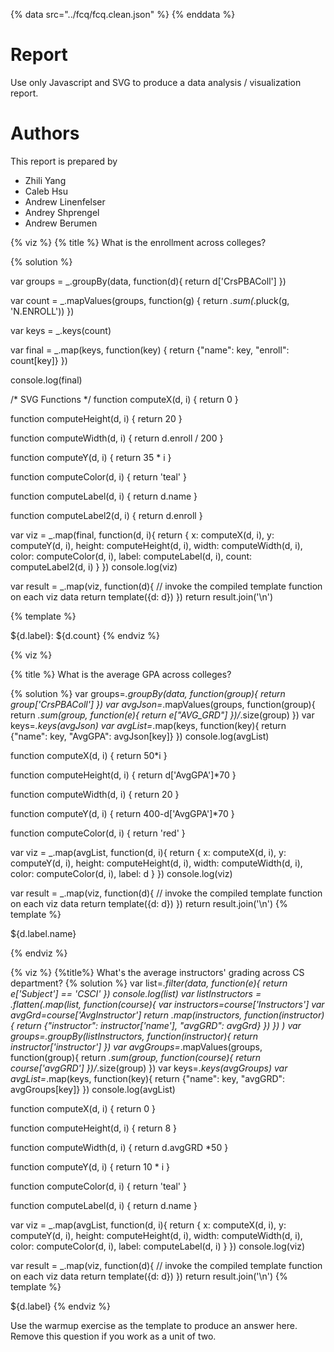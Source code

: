{% data src="../fcq/fcq.clean.json" %}
{% enddata %}

# Report

Use only Javascript and SVG to produce a data analysis / visualization report.

# Authors

This report is prepared by
* Zhili Yang
* Caleb Hsu
* Andrew Linenfelser
* Andrey Shprengel
* Andrew Berumen

<a name="top"/>
<div id="autonav"></div>

{% viz %}
{% title %}
What is the enrollment across colleges?

{% solution %}

var groups = _.groupBy(data, function(d){
    return d['CrsPBAColl']
})

var count = _.mapValues(groups, function(g) {
    return _.sum(_.pluck(g, 'N.ENROLL'))
})

var keys = _.keys(count)

var final = _.map(keys, function(key) {
    return {"name": key, "enroll": count[key]}
})

console.log(final)

/* SVG Functions */
function computeX(d, i) {
    return 0
}

function computeHeight(d, i) {
    return 20
}

function computeWidth(d, i) {
    return d.enroll / 200
}

function computeY(d, i) {
    return 35 * i
}

function computeColor(d, i) {
    return 'teal'
}

function computeLabel(d, i) {
    return d.name
}

function computeLabel2(d, i) {
    return d.enroll
}

var viz = _.map(final, function(d, i){
    return {
        x: computeX(d, i),
        y: computeY(d, i),
        height: computeHeight(d, i),
        width: computeWidth(d, i),
        color: computeColor(d, i),
        label: computeLabel(d, i),
        count: computeLabel2(d, i)
    }
 })
console.log(viz)

var result = _.map(viz, function(d){
         // invoke the compiled template function on each viz data
         return template({d: d})
     })
return result.join('\n')

{% template %}

<rect x="${d.x}"
      y="${d.y}"
      height="${d.height}"
      width="${d.width}"
      style="fill:${d.color};
             stroke-width:1;
             stroke:rgb(0,0,0)" />
<text x="${d.width + 8}" y="${d.y + 17}">
    ${d.label}: ${d.count}
</text>
{% endviz %}


{% viz %}

{% title %}
What is the average GPA across colleges?

{% solution %}
var groups=_.groupBy(data, function(group){
	return group['CrsPBAColl']
})
var avgJson=_.mapValues(groups, function(group){
    return _.sum(group, function(e){
    	return e["AVG_GRD"]
    })/_.size(group)
})
var keys=_.keys(avgJson)
var avgList=_.map(keys, function(key){
	return {"name": key, "AvgGPA": avgJson[key]}
})
console.log(avgList)

function computeX(d, i) {
    return 50*i
}

function computeHeight(d, i) {
    return d['AvgGPA']*70
}

function computeWidth(d, i) {
    return 20 
}

function computeY(d, i) {
    return 400-d['AvgGPA']*70
}

function computeColor(d, i) {
    return 'red'
}

var viz = _.map(avgList, function(d, i){
            return {
                x: computeX(d, i),
                y: computeY(d, i),
                height: computeHeight(d, i),
                width: computeWidth(d, i),
                color: computeColor(d, i),
                label: d
            }
         })
console.log(viz)

var result = _.map(viz, function(d){
         // invoke the compiled template function on each viz data
         return template({d: d})
     })
return result.join('\n')
{% template %}

<rect x="${d.x}"
      y="${d.y}"
      height="${d.height}"
      width="${d.width}"
      style="fill:${d.color};
             stroke-width:3;
             stroke:rgb(0,0,0)" />
<text x="${d.x}" y="${d.y}">${d.label.name}</text>

{% endviz %}

{% viz %}
{%title%}
What's the average instructors' grading across CS department?
{% solution %}
var list=_.filter(data, function(e){
    return e['Subject'] == 'CSCI'
})
console.log(list)
var listInstructors = _.flatten(_.map(list, function(course){
  var instructors=course['Instructors']
  var avgGrd=course['AvgInstructor']
  return _.map(instructors, function(instructor){
    return {"instructor": instructor['name'], "avgGRD": avgGrd}
  })
})
)
var groups=_.groupBy(listInstructors, function(instructor){
    return instructor['instructor']
})
var avgGroups=_.mapValues(groups, function(group){
    return _.sum(group, function(course){
        return course['avgGRD']
    })/_.size(group)
})
var keys=_.keys(avgGroups)
var avgList=_.map(keys, function(key){
    return {"name": key, "avgGRD": avgGroups[key]}
})
console.log(avgList)



function computeX(d, i) {
    return 0
}

function computeHeight(d, i) {
    return 8
}

function computeWidth(d, i) {
    return d.avgGRD *50
}

function computeY(d, i) {
    return 10 * i
}

function computeColor(d, i) {
    return 'teal'
}

function computeLabel(d, i) {
    return d.name
}

var viz = _.map(avgList, function(d, i){
            return {
                x: computeX(d, i),
                y: computeY(d, i),
                height: computeHeight(d, i),
                width: computeWidth(d, i),
                color: computeColor(d, i),
                label: computeLabel(d, i)
            }
         })
console.log(viz)

var result = _.map(viz, function(d){
         // invoke the compiled template function on each viz data
         return template({d: d})
     })
return result.join('\n')
{% template %}

<rect x="${d.x}"
      y="${d.y}"
      height="${d.height}"
      width="${d.width}"
      style="fill:${d.color};
             stroke-width:1;
             stroke:rgb(0,0,0)" />
<text x="${d.width + 8}" y="${d.y + 10}" font-size="10">
    ${d.label}
</text>
{% endviz %}


Use the warmup exercise as the template to produce an answer here. Remove this
question if you work as a unit of two.
